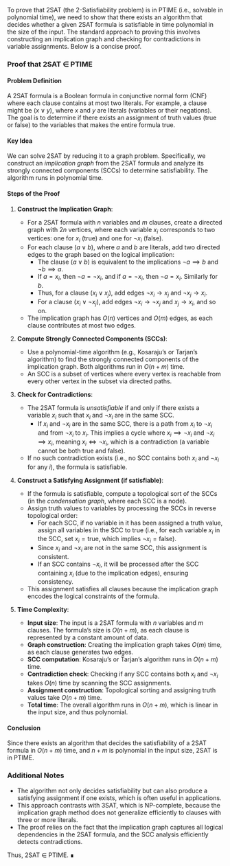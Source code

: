 To prove that 2SAT (the 2-Satisfiability problem) is in PTIME (i.e., solvable in polynomial time), we need to show that there exists an algorithm that decides whether a given 2SAT formula is satisfiable in time polynomial in the size of the input. The standard approach to proving this involves constructing an implication graph and checking for contradictions in variable assignments. Below is a concise proof.


### Proof that 2SAT ∈ PTIME

#### Problem Definition
A 2SAT formula is a Boolean formula in conjunctive normal form (CNF) where each clause contains at most two literals. For example, a clause might be $(x \lor y)$, where $x$ and $y$ are literals (variables or their negations). The goal is to determine if there exists an assignment of truth values (true or false) to the variables that makes the entire formula true.

#### Key Idea
We can solve 2SAT by reducing it to a graph problem. Specifically, we construct an *implication graph* from the 2SAT formula and analyze its strongly connected components (SCCs) to determine satisfiability. The algorithm runs in polynomial time.

#### Steps of the Proof

1. **Construct the Implication Graph**:
   - For a 2SAT formula with $n$ variables and $m$ clauses, create a directed graph with $2n$ vertices, where each variable $x_i$ corresponds to two vertices: one for $x_i$ (true) and one for $\neg x_i$ (false).
   - For each clause $(a \lor b)$, where $a$ and $b$ are literals, add two directed edges to the graph based on the logical implication:
     - The clause $(a \lor b)$ is equivalent to the implications $\neg a \implies b$ and $\neg b \implies a$.
     - If $a = x_i$, then $\neg a = \neg x_i$, and if $a = \neg x_i$, then $\neg a = x_i$. Similarly for $b$.
     - Thus, for a clause $(x_i \lor x_j)$, add edges $\neg x_i \to x_j$ and $\neg x_j \to x_i$.
     - For a clause $(x_i \lor \neg x_j)$, add edges $\neg x_i \to \neg x_j$ and $x_j \to x_i$, and so on.
   - The implication graph has $O(n)$ vertices and $O(m)$ edges, as each clause contributes at most two edges.

2. **Compute Strongly Connected Components (SCCs)**:
   - Use a polynomial-time algorithm (e.g., Kosaraju’s or Tarjan’s algorithm) to find the strongly connected components of the implication graph. Both algorithms run in $O(n + m)$ time.
   - An SCC is a subset of vertices where every vertex is reachable from every other vertex in the subset via directed paths.

3. **Check for Contradictions**:
   - The 2SAT formula is *unsatisfiable* if and only if there exists a variable $x_i$ such that $x_i$ and $\neg x_i$ are in the same SCC.
     - If $x_i$ and $\neg x_i$ are in the same SCC, there is a path from $x_i$ to $\neg x_i$ and from $\neg x_i$ to $x_i$. This implies a cycle where $x_i \implies \neg x_i$ and $\neg x_i \implies x_i$, meaning $x_i \iff \neg x_i$, which is a contradiction (a variable cannot be both true and false).
   - If no such contradiction exists (i.e., no SCC contains both $x_i$ and $\neg x_i$ for any $i$), the formula is satisfiable.

4. **Construct a Satisfying Assignment (if satisfiable)**:
   - If the formula is satisfiable, compute a topological sort of the SCCs (in the *condensation graph*, where each SCC is a node).
   - Assign truth values to variables by processing the SCCs in reverse topological order:
     - For each SCC, if no variable in it has been assigned a truth value, assign all variables in the SCC to true (i.e., for each variable $x_i$ in the SCC, set $x_i = \text{true}$, which implies $\neg x_i = \text{false}$).
     - Since $x_i$ and $\neg x_i$ are not in the same SCC, this assignment is consistent.
     - If an SCC contains $\neg x_i$, it will be processed after the SCC containing $x_i$ (due to the implication edges), ensuring consistency.
   - This assignment satisfies all clauses because the implication graph encodes the logical constraints of the formula.

5. **Time Complexity**:
   - **Input size**: The input is a 2SAT formula with $n$ variables and $m$ clauses. The formula’s size is $O(n + m)$, as each clause is represented by a constant amount of data.
   - **Graph construction**: Creating the implication graph takes $O(m)$ time, as each clause generates two edges.
   - **SCC computation**: Kosaraju’s or Tarjan’s algorithm runs in $O(n + m)$ time.
   - **Contradiction check**: Checking if any SCC contains both $x_i$ and $\neg x_i$ takes $O(n)$ time by scanning the SCC assignments.
   - **Assignment construction**: Topological sorting and assigning truth values take $O(n + m)$ time.
   - **Total time**: The overall algorithm runs in $O(n + m)$, which is linear in the input size, and thus polynomial.

#### Conclusion
Since there exists an algorithm that decides the satisfiability of a 2SAT formula in $O(n + m)$ time, and $n + m$ is polynomial in the input size, 2SAT is in PTIME.

### Additional Notes
- The algorithm not only decides satisfiability but can also produce a satisfying assignment if one exists, which is often useful in applications.
- This approach contrasts with 3SAT, which is NP-complete, because the implication graph method does not generalize efficiently to clauses with three or more literals.
- The proof relies on the fact that the implication graph captures all logical dependencies in the 2SAT formula, and the SCC analysis efficiently detects contradictions.

Thus, 2SAT ∈ PTIME. ∎